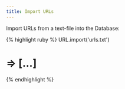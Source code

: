 ```yaml
---
title: Import URLs
---
```


Import URLs from a text-file into the Database:

{% highlight ruby %}
URL.import('urls.txt')
# => [...]
{% endhighlight %}
